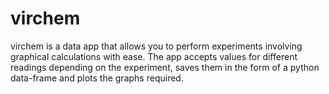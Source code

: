 # virchem
virchem is a data app that allows you to perform experiments involving graphical calculations with ease. The app accepts values for different readings depending on the experiment, saves them in the form of a python data-frame and plots the graphs required.
